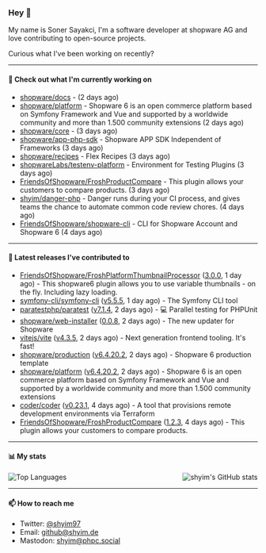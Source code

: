 ### Hey 👋

My name is Soner Sayakci, I'm a software developer at shopware AG and love contributing to open-source projects.

Curious what I've been working on recently?

---

#### 👷 Check out what I'm currently working on

- [shopware/docs](https://github.com/shopware/docs) -  (2 days ago)
- [shopware/platform](https://github.com/shopware/platform) - Shopware 6 is an open commerce platform based on Symfony Framework and Vue and supported by a worldwide community and more than 1.500 community extensions (2 days ago)
- [shopware/core](https://github.com/shopware/core) -  (3 days ago)
- [shopware/app-php-sdk](https://github.com/shopware/app-php-sdk) - Shopware APP SDK Independent of Frameworks (3 days ago)
- [shopware/recipes](https://github.com/shopware/recipes) - Flex Recipes (3 days ago)
- [shopwareLabs/testenv-platform](https://github.com/shopwareLabs/testenv-platform) - Environment for Testing Plugins (3 days ago)
- [FriendsOfShopware/FroshProductCompare](https://github.com/FriendsOfShopware/FroshProductCompare) - This plugin allows your customers to compare products. (3 days ago)
- [shyim/danger-php](https://github.com/shyim/danger-php) - Danger runs during your CI process, and gives teams the chance to automate common code review chores. (4 days ago)
- [FriendsOfShopware/shopware-cli](https://github.com/FriendsOfShopware/shopware-cli) - CLI for Shopware Account and Shopware 6 (4 days ago)

---

#### 🔭 Latest releases I've contributed to

- [FriendsOfShopware/FroshPlatformThumbnailProcessor](https://github.com/FriendsOfShopware/FroshPlatformThumbnailProcessor) ([3.0.0](https://github.com/FriendsOfShopware/FroshPlatformThumbnailProcessor/releases/tag/3.0.0), 1 day ago) - This shopware6 plugin allows you to use variable thumbnails - on the fly. Including lazy loading.
- [symfony-cli/symfony-cli](https://github.com/symfony-cli/symfony-cli) ([v5.5.5](https://github.com/symfony-cli/symfony-cli/releases/tag/v5.5.5), 1 day ago) - The Symfony CLI tool
- [paratestphp/paratest](https://github.com/paratestphp/paratest) ([v7.1.4](https://github.com/paratestphp/paratest/releases/tag/v7.1.4), 2 days ago) - :computer: Parallel testing for PHPUnit
- [shopware/web-installer](https://github.com/shopware/web-installer) ([0.0.8](https://github.com/shopware/web-installer/releases/tag/0.0.8), 2 days ago) - The new updater for Shopware
- [vitejs/vite](https://github.com/vitejs/vite) ([v4.3.5](https://github.com/vitejs/vite/releases/tag/v4.3.5), 2 days ago) - Next generation frontend tooling. It&#39;s fast!
- [shopware/production](https://github.com/shopware/production) ([v6.4.20.2](https://github.com/shopware/production/releases/tag/v6.4.20.2), 2 days ago) - Shopware 6 production template
- [shopware/platform](https://github.com/shopware/platform) ([v6.4.20.2](https://github.com/shopware/platform/releases/tag/v6.4.20.2), 2 days ago) - Shopware 6 is an open commerce platform based on Symfony Framework and Vue and supported by a worldwide community and more than 1.500 community extensions
- [coder/coder](https://github.com/coder/coder) ([v0.23.1](https://github.com/coder/coder/releases/tag/v0.23.1), 4 days ago) - A tool that provisions remote development environments via Terraform
- [FriendsOfShopware/FroshProductCompare](https://github.com/FriendsOfShopware/FroshProductCompare) ([1.2.3](https://github.com/FriendsOfShopware/FroshProductCompare/releases/tag/1.2.3), 4 days ago) - This plugin allows your customers to compare products.

---

#### 📊 My stats

<img align="right" alt="shyim's GitHub stats" src="https://github-readme-stats.vercel.app/api?username=shyim&count_private=1&show_icons=true&" />

![Top Languages](https://github-readme-stats.vercel.app/api/top-langs/?username=shyim)

---

#### 📫 How to reach me

- Twitter: [@shyim97](https://twitter.com/shyim97)
- Email: [github@shyim.de](mailto://github@shyim.de)
- Mastodon: <a rel="me" href="https://phpc.social/@shyim">shyim@phpc.social</a>
